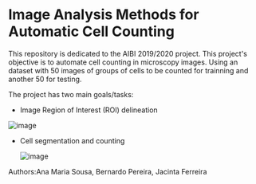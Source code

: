 # Image Analysis Methods for Automatic Cell Counting
This repository is dedicated to the AIBI 2019/2020 project. This project's objective is to automate cell counting in microscopy images. Using an dataset with 50 images of groups of cells to be counted for trainning and another 50 for testing.


The project has two main goals/tasks:

- Image Region of Interest (ROI) delineation
  
![image](https://github.com/AMfeta99/Automated-Cell-Counting_FEUP_AIBI/assets/74252797/19514af9-f8b1-4f40-8710-0c4752700c5e)

- Cell segmentation and counting
  
   ![image](https://github.com/AMfeta99/Automated-Cell-Counting_FEUP_AIBI/assets/74252797/bbe85430-7446-4ead-a402-8323d0b0f95f)


   
Authors:Ana Maria Sousa, Bernardo Pereira, Jacinta Ferreira
